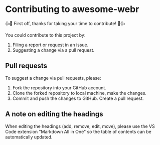 # Contributing to awesome-webr

:+1::tada: First off, thanks for taking your time to contribute! :tada::+1:

You could contribute to this project by:

1. Filing a report or request in an issue.
2. Suggesting a change via a pull request.

## Pull requests

To suggest a change via pull requests, please:

1. Fork the repository into your GitHub account.
2. Clone the forked repository to local machine, make the changes.
3. Commit and push the changes to GitHub. Create a pull request.

## A note on editing the headings

When editing the headings (add, remove, edit, move), please
use the VS Code extension "Markdown All in One" so the
table of contents can be automatically updated.
